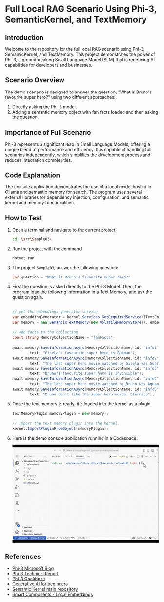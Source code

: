 # Full Local RAG Scenario Using Phi-3, SemanticKernel, and TextMemory

## Introduction

Welcome to the repository for the full local RAG scenario using Phi-3, SemanticKernel, and TextMemory. This project demonstrates the power of Phi-3, a groundbreaking Small Language Model (SLM) that is redefining AI capabilities for developers and businesses.

## Scenario Overview

The demo scenario is designed to answer the question, "What is Bruno's favourite super hero?" using two different approaches:

1. Directly asking the Phi-3 model.
2. Adding a semantic memory object with fan facts loaded and then asking the question.

## Importance of Full Scenario

Phi-3 represents a significant leap in Small Language Models, offering a unique blend of performance and efficiency. It is capable of handling full scenarios independently, which simplifies the development process and reduces integration complexities.

## Code Explanation

The console application demonstrates the use of a local model hosted in Ollama and semantic memory for search. The program uses several external libraries for dependency injection, configuration, and semantic kernel and memory functionalities.

## How to Test

1. Open a terminal and navigate to the current project.

    ```bash
    cd .\src\Sample03\
    ```

1. Run the project with the command

    ```bash
    dotnet run
    ```

1. The project `Sample03`, answer the following question:

    ```csharp
    var question = "What is Bruno's favourite super hero?"
    ```

1. First the question is asked directly to the Phi-3 Model. Then, the program load the following information in a Text Memory, and ask the question again.

    ```csharp

    // get the embeddings generator service
    var embeddingGenerator = kernel.Services.GetRequiredService<ITextEmbeddingGenerationService>();
    var memory = new SemanticTextMemory(new VolatileMemoryStore(), embeddingGenerator);    

    // add facts to the collection
    const string MemoryCollectionName = "fanFacts";
    
    await memory.SaveInformationAsync(MemoryCollectionName, id: "info1", 
            text: "Gisela's favourite super hero is Batman");
    await memory.SaveInformationAsync(MemoryCollectionName, id: "info2", 
            text: "The last super hero movie watched by Gisela was Guardians of the Galaxy Vol 3");
    await memory.SaveInformationAsync(MemoryCollectionName, id: "info3", 
            text: "Bruno's favourite super hero is Invincible");
    await memory.SaveInformationAsync(MemoryCollectionName, id: "info4", 
            text: "The last super hero movie watched by Bruno was Aquaman II");
    await memory.SaveInformationAsync(MemoryCollectionName, id: "info5", 
            text: "Bruno don't like the super hero movie: Eternals");    
    ```

1. Once the text memory is ready, it's loaded into the kernel as a plugin.

    ```csharp
    TextMemoryPlugin memoryPlugin = new(memory);
    
    // Import the text memory plugin into the Kernel.
    kernel.ImportPluginFromObject(memoryPlugin);    
    ```

1. Here is the demo console application running in a Codespace:

    ![Demo console application running in a Codespace](../Sample03/img/10RAGPhi3.gif)

## References

- [Phi-3 Microsoft Blog](https://aka.ms/phi3blog-april)
- [Phi-3 Technical Report](https://aka.ms/phi3-tech-report)
- [Phi-3 Cookbook](https://aka.ms/Phi-3CookBook)
- [Generative AI for beginners](https://github.com/microsoft/generative-ai-for-beginners)
- [Semantic Kernel main repository](https://github.com/microsoft/semantic-kernel)
- [Smart Components - Local Embeddings](https://github.com/dotnet-smartcomponents/smartcomponents/blob/main/docs/local-embeddings.md)